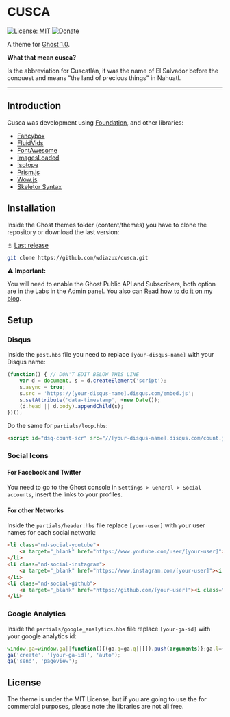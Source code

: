 # CUSCA

[![License: MIT](https://img.shields.io/badge/License-MIT-yellow.svg)](https://opensource.org/licenses/MIT)
[![Donate](https://img.shields.io/badge/donate-paypal-blue.svg?style=flat-square)](https://paypal.me/wdiazux)

A theme for [Ghost 1.0](https://ghost.org).

**What that mean cusca?**

Is the abbreviation for Cuscatlán, it was the name of El Salvador before the conquest and means "the land of precious things" in Nahuatl.

---

## Introduction

Cusca was development using [Foundation](http://foundation.zurb.com), and other libraries:

- [Fancybox](http://fancyapps.com/fancybox/3/)
- [FluidVids](https://github.com/toddmotto/fluidvids)
- [FontAwesome](http://fontawesome.io)
- [ImagesLoaded](https://imagesloaded.desandro.com)
- [Isotope](https://isotope.metafizzy.co)
- [Prism.js](http://prismjs.com)
- [Wow.js](http://mynameismatthieu.com/WOW/)
- [Skeletor Syntax](https://github.com/ramonmcros/skeletor-syntax)
  
## Installation

Inside the Ghost themes folder (content/themes) you have to clone the repository or download the last version:

:anchor: [Last release](https://github.com/wdiazux/cusca/releases/latest)

```bash
git clone https://github.com/wdiazux/cusca.git
```

:warning: **Important:**

You will need to enable the Ghost Public API and Subscribers, both option are in the Labs in the Admin panel. You also can [Read how to do it on my blog](https://www.wdiaz.org/how-to-enable-the-public-api-on-ghost/).

## Setup

### Disqus

Inside the `post.hbs` file you need to replace `[your-disqus-name]` with your Disqus name:

```javascript
(function() { // DON'T EDIT BELOW THIS LINE
    var d = document, s = d.createElement('script');
    s.async = true;
    s.src = 'https://[your-disqus-name].disqus.com/embed.js';
    s.setAttribute('data-timestamp', +new Date());
    (d.head || d.body).appendChild(s);
})();
```

Do the same for `partials/loop.hbs`:

```html
<script id="dsq-count-scr" src="//[your-disqus-name].disqus.com/count.js" async></script>
```

### Social Icons

#### For Facebook and Twitter

You need to go to the Ghost console in `Settings > General > Social accounts`, insert the links to your profiles.

#### For other Networks

Inside the `partials/header.hbs` file replace `[your-user]` with your user names for each social network:

```html
<li class="nd-social-youtube">
    <a target="_blank" href="https://www.youtube.com/user/[your-user]"><i class="fa fa-youtube fa-lg"></i></a>
</li>
<li class="nd-social-instagram">
    <a target="_blank" href="https://www.instagram.com/[your-user]"><i class="fa fa-instagram fa-lg"></i></a>
</li>
<li class="nd-social-github">
    <a target="_blank" href="https://github.com/[your-user]"><i class="fa fa-github fa-lg"></i></a>
</li>
```

### Google Analytics

Inside the `partials/google_analytics.hbs` file replace `[your-ga-id]` with your google analytics id:

```javascript
window.ga=window.ga||function(){(ga.q=ga.q||[]).push(arguments)};ga.l=+new Date;
ga('create', '[your-ga-id]', 'auto');
ga('send', 'pageview');
```


## License

The theme is under the MIT License, but if you are going to use the for commercial purposes, please note the libraries are not all free.